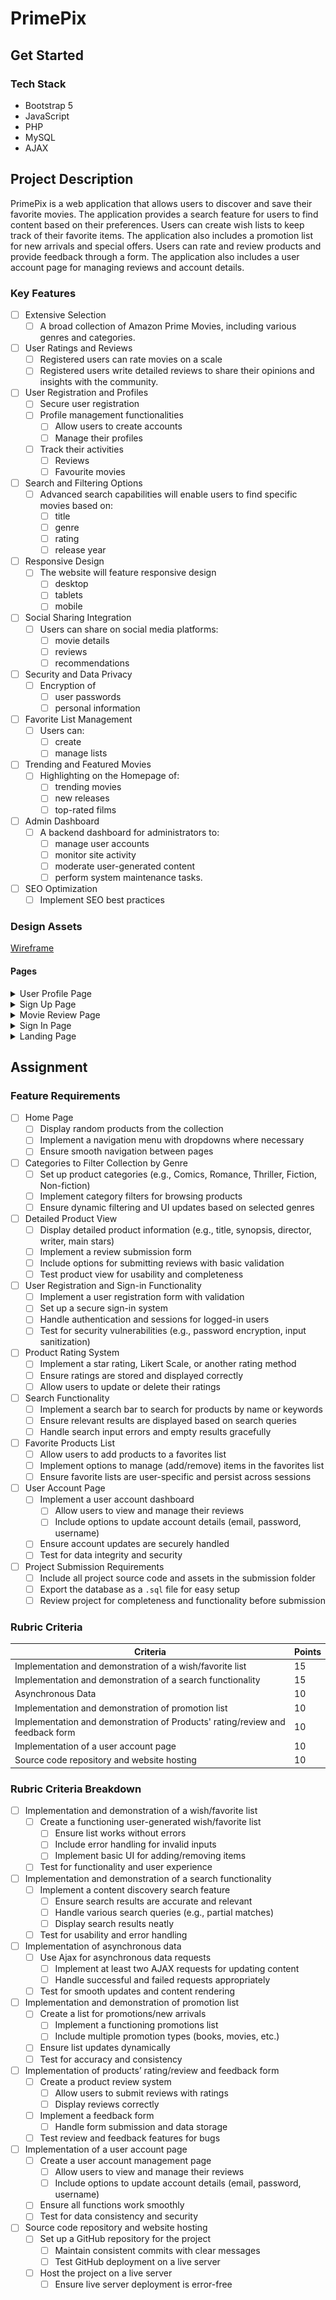 # PrimePix

## Get Started

### Tech Stack

- Bootstrap 5
- JavaScript
- PHP
- MySQL
- AJAX

## Project Description

PrimePix is a web application that allows users to discover and save their favorite movies.
The application provides a search feature for users to find content based on their preferences.
Users can create wish lists to keep track of their favorite items.
The application also includes a promotion list for new arrivals and special offers.
Users can rate and review products and provide feedback through a form.
The application also includes a user account page for managing reviews and account details.

### Key Features

- [ ] Extensive Selection
  - [ ] A broad collection of Amazon Prime Movies, including various genres and categories.

- [ ] User Ratings and Reviews
  - [ ] Registered users can rate movies on a scale
  - [ ] Registered users write detailed reviews to share their opinions and insights with the community.

- [ ] User Registration and Profiles
  - [ ] Secure user registration
  - [ ] Profile management functionalities
    - [ ] Allow users to create accounts
    - [ ] Manage their profiles
  - [ ] Track their activities
    - [ ] Reviews
    - [ ] Favourite movies

- [ ] Search and Filtering Options
  - [ ] Advanced search capabilities will enable users to find specific movies based on:
    - [ ] title
    - [ ] genre
    - [ ] rating
    - [ ] release year

- [ ] Responsive Design
  - [ ] The website will feature responsive design
    - [ ] desktop
    - [ ] tablets
    - [ ] mobile

- [ ] Social Sharing Integration
  - [ ] Users can share on social media platforms:
    - [ ] movie details
    - [ ] reviews
    - [ ] recommendations

- [ ] Security and Data Privacy
  - [ ] Encryption of
    - [ ] user passwords
    - [ ] personal information

- [ ] Favorite List Management
  - [ ] Users can:
    - [ ] create
    - [ ] manage lists

- [ ] Trending and Featured Movies
  - [ ] Highlighting on the Homepage of:
    - [ ] trending movies
    - [ ] new releases
    - [ ] top-rated films

- [ ] Admin Dashboard
  - [ ] A backend dashboard for administrators to:
    - [ ] manage user accounts
    - [ ] monitor site activity
    - [ ] moderate user-generated content
    - [ ] perform system maintenance tasks.

- [ ] SEO Optimization
  - [ ] Implement SEO best practices

### Design Assets

[Wireframe](https://www.figma.com/design/N2NYwyl2n3oynpQuwptPgf/Advanced-Web-Wireframes)

#### Pages

<details>
  <summary>User Profile Page</summary>

  ![User Profile Page](docs/wireframes/user_profile_page.svg)
</details>

<details>
  <summary>Sign Up Page</summary>

  ![Sign Up Page](docs/wireframes/sign_up_page.svg)
</details>

<details>
  <summary>Movie Review Page</summary>

  ![Movie Review Page](docs/wireframes/movie_review_page.svg)
</details>

<details>
  <summary>Sign In Page</summary>

  ![Sign In Page](docs/wireframes/sign_in_page.svg)
</details>

<details>
  <summary>Landing Page</summary>

  ![Landing Page](docs/wireframes/landing_page.svg)
</details>

## Assignment

### Feature Requirements

- [ ] Home Page
  - [ ] Display random products from the collection
  - [ ] Implement a navigation menu with dropdowns where necessary
  - [ ] Ensure smooth navigation between pages

- [ ] Categories to Filter Collection by Genre
  - [ ] Set up product categories (e.g., Comics, Romance, Thriller, Fiction, Non-fiction)
  - [ ] Implement category filters for browsing products
  - [ ] Ensure dynamic filtering and UI updates based on selected genres

- [ ] Detailed Product View
  - [ ] Display detailed product information (e.g., title, synopsis, director, writer, main stars)
  - [ ] Implement a review submission form
  - [ ] Include options for submitting reviews with basic validation
  - [ ] Test product view for usability and completeness

- [ ] User Registration and Sign-in Functionality
  - [ ] Implement a user registration form with validation
  - [ ] Set up a secure sign-in system
  - [ ] Handle authentication and sessions for logged-in users
  - [ ] Test for security vulnerabilities (e.g., password encryption, input sanitization)

- [ ] Product Rating System
  - [ ] Implement a star rating, Likert Scale, or another rating method
  - [ ] Ensure ratings are stored and displayed correctly
  - [ ] Allow users to update or delete their ratings

- [ ] Search Functionality
  - [ ] Implement a search bar to search for products by name or keywords
  - [ ] Ensure relevant results are displayed based on search queries
  - [ ] Handle search input errors and empty results gracefully

- [ ] Favorite Products List
  - [ ] Allow users to add products to a favorites list
  - [ ] Implement options to manage (add/remove) items in the favorites list
  - [ ] Ensure favorite lists are user-specific and persist across sessions

- [ ] User Account Page
  - [ ] Implement a user account dashboard
    - [ ] Allow users to view and manage their reviews
    - [ ] Include options to update account details (email, password, username)
  - [ ] Ensure account updates are securely handled
  - [ ] Test for data integrity and security

- [ ] Project Submission Requirements
  - [ ] Include all project source code and assets in the submission folder
  - [ ] Export the database as a `.sql` file for easy setup
  - [ ] Review project for completeness and functionality before submission

### Rubric Criteria

| Criteria                                                                      | Points |
| ----------------------------------------------------------------------------- | ------ |
| Implementation and demonstration of a wish/favorite list                      | 15     |
| Implementation and demonstration of a search functionality                    | 15     |
| Asynchronous Data                                                             | 10     |
| Implementation and demonstration of promotion list                            | 10     |
| Implementation and demonstration of Products' rating/review and feedback form | 10     |
| Implementation of a user account page                                         | 10     |
| Source code repository and website hosting                                    | 10     |

### Rubric Criteria Breakdown

- [ ] Implementation and demonstration of a wish/favorite list
  - [ ] Create a functioning user-generated wish/favorite list
    - [ ] Ensure list works without errors
    - [ ] Include error handling for invalid inputs
    - [ ] Implement basic UI for adding/removing items
  - [ ] Test for functionality and user experience

- [ ] Implementation and demonstration of a search functionality
  - [ ] Implement a content discovery search feature
    - [ ] Ensure search results are accurate and relevant
    - [ ] Handle various search queries (e.g., partial matches)
    - [ ] Display search results neatly
  - [ ] Test for usability and error handling

- [ ] Implementation of asynchronous data
  - [ ] Use Ajax for asynchronous data requests
    - [ ] Implement at least two AJAX requests for updating content
    - [ ] Handle successful and failed requests appropriately
  - [ ] Test for smooth updates and content rendering

- [ ] Implementation and demonstration of promotion list
  - [ ] Create a list for promotions/new arrivals
    - [ ] Implement a functioning promotions list
    - [ ] Include multiple promotion types (books, movies, etc.)
  - [ ] Ensure list updates dynamically
  - [ ] Test for accuracy and consistency

- [ ] Implementation of products’ rating/review and feedback form
  - [ ] Create a product review system
    - [ ] Allow users to submit reviews with ratings
    - [ ] Display reviews correctly
  - [ ] Implement a feedback form
    - [ ] Handle form submission and data storage
  - [ ] Test review and feedback features for bugs

- [ ] Implementation of a user account page
  - [ ] Create a user account management page
    - [ ] Allow users to view and manage their reviews
    - [ ] Include options to update account details (email, password, username)
  - [ ] Ensure all functions work smoothly
  - [ ] Test for data consistency and security

- [ ] Source code repository and website hosting
  - [ ] Set up a GitHub repository for the project
    - [ ] Maintain consistent commits with clear messages
    - [ ] Test GitHub deployment on a live server
  - [ ] Host the project on a live server
    - [ ] Ensure live server deployment is error-free
